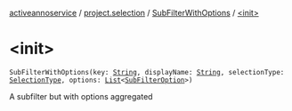 [activeannoservice](../../index.md) / [project.selection](../index.md) / [SubFilterWithOptions](index.md) / [&lt;init&gt;](./-init-.md)

# &lt;init&gt;

`SubFilterWithOptions(key: `[`String`](https://kotlinlang.org/api/latest/jvm/stdlib/kotlin/-string/index.html)`, displayName: `[`String`](https://kotlinlang.org/api/latest/jvm/stdlib/kotlin/-string/index.html)`, selectionType: `[`SelectionType`](../-selection-type/index.md)`, options: `[`List`](https://kotlinlang.org/api/latest/jvm/stdlib/kotlin.collections/-list/index.html)`<`[`SubFilterOption`](../-sub-filter-option/index.md)`>)`

A subfilter but with options aggregated

